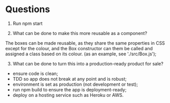 
# Questions

1. Run npm start

2. What can be done to make this more reusable
    as a component?
  
  The boxes can be made reusable, as they share the same properties in CSS except for the colour, and the Box constructor can them be called and assigned a class based on its colour. (as an example, see './src/Box.js');

3. What can be done to turn this into a
    production-ready product for sale?

  - ensure code is clean;
  - TDD so app does not break at any point and is robust;
  - environment is set as production (not development or test);
  - run npm build to ensure the app is deployment-ready;
  - deploy on a hosting service such as Heroku or AWS.